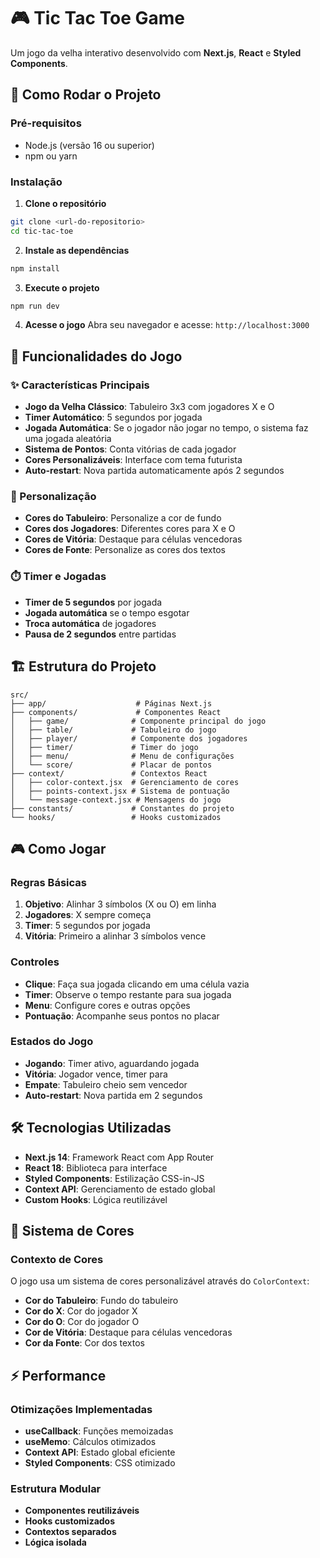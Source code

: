 # 🎮 Tic Tac Toe Game

Um jogo da velha interativo desenvolvido com **Next.js**, **React** e **Styled Components**.

## 🚀 Como Rodar o Projeto

### Pré-requisitos
- Node.js (versão 16 ou superior)
- npm ou yarn

### Instalação

1. **Clone o repositório**
```bash
git clone <url-do-repositorio>
cd tic-tac-toe
```

2. **Instale as dependências**
```bash
npm install
```

3. **Execute o projeto**
```bash
npm run dev
```

4. **Acesse o jogo**
Abra seu navegador e acesse: `http://localhost:3000`

## 🎯 Funcionalidades do Jogo

### ✨ Características Principais

- **Jogo da Velha Clássico**: Tabuleiro 3x3 com jogadores X e O
- **Timer Automático**: 5 segundos por jogada
- **Jogada Automática**: Se o jogador não jogar no tempo, o sistema faz uma jogada aleatória
- **Sistema de Pontos**: Conta vitórias de cada jogador
- **Cores Personalizáveis**: Interface com tema futurista
- **Auto-restart**: Nova partida automaticamente após 2 segundos

### 🎨 Personalização

- **Cores do Tabuleiro**: Personalize a cor de fundo
- **Cores dos Jogadores**: Diferentes cores para X e O
- **Cores de Vitória**: Destaque para células vencedoras
- **Cores de Fonte**: Personalize as cores dos textos

### ⏱️ Timer e Jogadas

- **Timer de 5 segundos** por jogada
- **Jogada automática** se o tempo esgotar
- **Troca automática** de jogadores
- **Pausa de 2 segundos** entre partidas

## 🏗️ Estrutura do Projeto

```
src/
├── app/                    # Páginas Next.js
├── components/             # Componentes React
│   ├── game/              # Componente principal do jogo
│   ├── table/             # Tabuleiro do jogo
│   ├── player/            # Componente dos jogadores
│   ├── timer/             # Timer do jogo
│   ├── menu/              # Menu de configurações
│   └── score/             # Placar de pontos
├── context/               # Contextos React
│   ├── color-context.jsx  # Gerenciamento de cores
│   ├── points-context.jsx # Sistema de pontuação
│   └── message-context.jsx # Mensagens do jogo
├── constants/             # Constantes do projeto
└── hooks/                 # Hooks customizados
```

## 🎮 Como Jogar

### Regras Básicas
1. **Objetivo**: Alinhar 3 símbolos (X ou O) em linha
2. **Jogadores**: X sempre começa
3. **Timer**: 5 segundos por jogada
4. **Vitória**: Primeiro a alinhar 3 símbolos vence

### Controles
- **Clique**: Faça sua jogada clicando em uma célula vazia
- **Timer**: Observe o tempo restante para sua jogada
- **Menu**: Configure cores e outras opções
- **Pontuação**: Acompanhe seus pontos no placar

### Estados do Jogo
- **Jogando**: Timer ativo, aguardando jogada
- **Vitória**: Jogador vence, timer para
- **Empate**: Tabuleiro cheio sem vencedor
- **Auto-restart**: Nova partida em 2 segundos

## 🛠️ Tecnologias Utilizadas

- **Next.js 14**: Framework React com App Router
- **React 18**: Biblioteca para interface
- **Styled Components**: Estilização CSS-in-JS
- **Context API**: Gerenciamento de estado global
- **Custom Hooks**: Lógica reutilizável

## 🎨 Sistema de Cores

### Contexto de Cores
O jogo usa um sistema de cores personalizável através do `ColorContext`:

- **Cor do Tabuleiro**: Fundo do tabuleiro
- **Cor do X**: Cor do jogador X
- **Cor do O**: Cor do jogador O
- **Cor de Vitória**: Destaque para células vencedoras
- **Cor da Fonte**: Cor dos textos

## ⚡ Performance

### Otimizações Implementadas
- **useCallback**: Funções memoizadas
- **useMemo**: Cálculos otimizados
- **Context API**: Estado global eficiente
- **Styled Components**: CSS otimizado

### Estrutura Modular
- **Componentes reutilizáveis**
- **Hooks customizados**
- **Contextos separados**
- **Lógica isolada**




